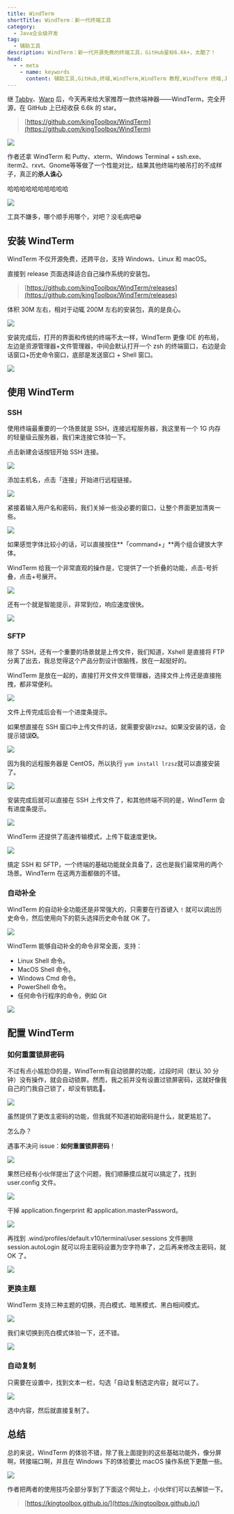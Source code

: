 ```yaml
---
title: WindTerm
shortTitle: WindTerm：新一代终端工具
category:
  - Java企业级开发
tag:
  - 辅助工具
description: WindTerm：新一代开源免费的终端工具，GitHub星标6.6k+，太酷了！
head:
  - - meta
    - name: keywords
      content: 辅助工具,GitHub,终端,WindTerm,WindTerm 教程,WindTerm 终端,Java企业级开发
---
```


继 [Tabby](https://javabetter.cn/gongju/tabby.html)、[Warp](https://javabetter.cn/gongju/warp.html) 后，今天再来给大家推荐一款终端神器——WindTerm，完全开源，在 GitHub 上已经收获 6.6k 的 star。

>[https://github.com/kingToolbox/WindTerm](https://github.com/kingToolbox/WindTerm)

![](https://cdn.tobebetterjavaer.com/tobebetterjavaer/images/gongju/windterm-5220349e-fb8b-41c8-94c7-9d37b0eeaa82.png)

作者还拿 WindTerm 和 Putty、xterm、Windows Terminal + ssh.exe、iterm2、rxvt、Gnome等等做了一个性能对比，结果其他终端均被吊打的不成样子，真正的**杀人诛心**

哈哈哈哈哈哈哈哈哈哈


![](https://cdn.tobebetterjavaer.com/tobebetterjavaer/images/gongju/windterm-d2958336-7d9b-46a5-9fd4-224b195dba03.png)

工具不嫌多，哪个顺手用哪个，对吧？没毛病吧😁


## 安装 WindTerm

WindTerm 不仅开源免费，还跨平台，支持 Windows、Linux 和 macOS。

直接到 release 页面选择适合自己操作系统的安装包。

>[https://github.com/kingToolbox/WindTerm/releases](https://github.com/kingToolbox/WindTerm/releases)

体积 30M 左右，相对于动辄 200M 左右的安装包，真的是良心。

![](https://cdn.tobebetterjavaer.com/tobebetterjavaer/images/gongju/windterm-f7abe795-d43b-4f53-93a5-e59241d45930.png)

安装完成后，打开的界面和传统的终端不太一样，WindTerm 更像 IDE 的布局，左边是资源管理器+文件管理器，中间会默认打开一个 zsh 的终端窗口，右边是会话窗口+历史命令窗口，底部是发送窗口 + Shell 窗口。

![](https://cdn.tobebetterjavaer.com/tobebetterjavaer/images/gongju/windterm-28d20f75-c5d0-47bf-96db-a2f470f03c42.png)

## 使用 WindTerm

### SSH

使用终端最重要的一个场景就是 SSH，连接远程服务器，我这里有一个 1G 内存的轻量级云服务器，我们来连接它体验一下。

点击新建会话按钮开始 SSH 连接。


![](https://cdn.tobebetterjavaer.com/tobebetterjavaer/images/gongju/windterm-21565ed0-90d8-466f-b505-d1d2f58388be.png)

添加主机名，点击「连接」开始进行远程链接。


![](https://cdn.tobebetterjavaer.com/tobebetterjavaer/images/gongju/windterm-fec8d31e-aa33-4d5e-b0c0-4c7f09ea208b.png)

紧接着输入用户名和密码，我们关掉一些没必要的窗口，让整个界面更加清爽一些。


![](https://cdn.tobebetterjavaer.com/tobebetterjavaer/images/gongju/windterm-aae1b222-c6da-4285-8efe-e87e5cc66702.png)

如果感觉字体比较小的话，可以直接按住**「command+」**两个组合键放大字体。

WindTerm 给我一个非常直观的操作是，它提供了一个折叠的功能，点击-号折叠，点击+号展开。


![](https://cdn.tobebetterjavaer.com/tobebetterjavaer/images/gongju/windterm-e3415e9c-d002-4492-af9d-83b02e87c7d8.png)

还有一个就是智能提示，非常到位，响应速度很快。

![](https://cdn.tobebetterjavaer.com/tobebetterjavaer/images/gongju/windterm-a34d2157-3a5d-4afa-a5c4-2cc323244c4f.png)


### SFTP

除了 SSH，还有一个重要的场景就是上传文件，我们知道，Xshell 是直接将 FTP 分离了出去，我总觉得这个产品分割设计很脑残，放在一起挺好的。

WindTerm 是放在一起的，直接打开文件文件管理器，选择文件上传还是直接拖拽，都非常便利。


![](https://cdn.tobebetterjavaer.com/tobebetterjavaer/images/gongju/windterm-e23d187e-9d67-4e6a-9b22-e9a3a0e459a5.png)

文件上传完成后会有一个进度条提示。

如果想直接在 SSH 窗口中上传文件的话，就需要安装lrzsz。如果没安装的话，会提示错误❎。


![](https://cdn.tobebetterjavaer.com/tobebetterjavaer/images/gongju/windterm-3eb27b2e-ba98-44f2-8ec3-4ec86e9f62d1.png)

因为我的远程服务器是 CentOS，所以执行 `yum install lrzsz`就可以直接安装了。

![](https://cdn.tobebetterjavaer.com/tobebetterjavaer/images/gongju/windterm-c6f757b9-a6e0-4bd9-beef-9ce501cbdf41.png)

安装完成后就可以直接在 SSH 上传文件了，和其他终端不同的是，WindTerm 会有进度条提示。

![](https://cdn.tobebetterjavaer.com/tobebetterjavaer/images/gongju/windterm-ee7b8acf-6e39-42d7-ab92-bf8e24243c38.png)

WindTerm 还提供了高速传输模式，上传下载速度更快。

![](https://cdn.tobebetterjavaer.com/tobebetterjavaer/images/gongju/windterm-f2315d1b-d6c9-4eff-8470-2088cff6cd05.png)


搞定 SSH 和 SFTP，一个终端的基础功能就全具备了，这也是我们最常用的两个场景。WindTerm 在这两方面都做的不错。

### 自动补全

WindTerm 的自动补全功能还是非常强大的，只需要在行首键入 `!` 就可以调出历史命令，然后使用向下的箭头选择历史命令就 OK 了。


![](https://cdn.tobebetterjavaer.com/tobebetterjavaer/images/gongju/windterm-838a4711-4e09-46d7-a0d5-99e302889d27.png)

WindTerm 能够自动补全的命令非常全面，支持：

- Linux Shell 命令。
- MacOS Shell 命令。
- Windows Cmd 命令。
- PowerShell 命令。
- 任何命令行程序的命令，例如 Git


![](https://cdn.tobebetterjavaer.com/tobebetterjavaer/images/gongju/windterm-62b525bf-c4c6-4e3a-b313-884c945809e3.png)



## 配置 WindTerm

### 如何重置锁屏密码

不过有点小尴尬😓的是，WindTerm有自动锁屏的功能，过段时间（默认 30 分钟）没有操作，就会自动锁屏。然而，我之前并没有设置过锁屏密码，这就好像我自己的门我自己锁了，却没有钥匙🔑。


![](https://cdn.tobebetterjavaer.com/tobebetterjavaer/images/gongju/windterm-17017bd4-4da6-41f5-bf48-2b056dbfe258.png)

虽然提供了更改主密码的功能，但我就不知道初始密码是什么，就更尴尬了。

怎么办？

遇事不决问 issue：**如何重置锁屏密码**！



![](https://cdn.tobebetterjavaer.com/tobebetterjavaer/images/gongju/windterm-759ffc3b-0119-4a2b-bce5-68c7f8612b31.png)


果然已经有小伙伴提出了这个问题，我们顺藤摸瓜就可以搞定了，找到 user.config 文件。


![](https://cdn.tobebetterjavaer.com/tobebetterjavaer/images/gongju/windterm-f4a8b033-5d77-4361-935e-66c210e67690.png)

干掉 application.fingerprint 和 application.masterPassword。


![](https://cdn.tobebetterjavaer.com/tobebetterjavaer/images/gongju/windterm-4cd13932-07a3-4696-9752-265ed76c4463.png)

再找到 .wind/profiles/default.v10/terminal/user.sessions 文件删除 session.autoLogin 就可以将主密码设置为空字符串了，之后再来修改主密码，就 OK 了。

![](https://cdn.tobebetterjavaer.com/tobebetterjavaer/images/gongju/windterm-21423050-3de4-4afe-9e4a-0b073c4f6504.png)

### 更换主题

WindTerm 支持三种主题的切换，亮白模式、暗黑模式、黑白相间模式。

![](https://cdn.tobebetterjavaer.com/tobebetterjavaer/images/gongju/windterm-6b123b12-903e-4040-86e6-95162df4aa09.png)

我们来切换到亮白模式体验一下，还不错。

![](https://cdn.tobebetterjavaer.com/tobebetterjavaer/images/gongju/windterm-a18114a4-17d5-4f83-b96d-f9007d67e560.png)

### 自动复制

只需要在设置中，找到文本一栏，勾选「自动复制选定内容」就可以了。

![](https://cdn.tobebetterjavaer.com/tobebetterjavaer/images/gongju/windterm-fd333685-e76e-434c-832e-2f2b594dfd35.png)

选中内容，然后就直接复制了。

## 总结

总的来说，WindTerm 的体验不错，除了我上面提到的这些基础功能外，像分屏啊，转接端口啊，并且在 Windows 下的体验要比 macOS 操作系统下更酷一些。


![](https://cdn.tobebetterjavaer.com/tobebetterjavaer/images/gongju/windterm-201419f5-0097-4fe2-b24f-3d35c25c18d0.png)


作者把两者的使用技巧全部分享到了下面这个网址上，小伙伴们可以去解锁一下。

>[https://kingtoolbox.github.io/](https://kingtoolbox.github.io/)


